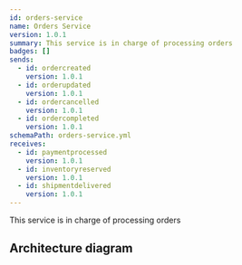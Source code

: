 ```yaml
---
id: orders-service
name: Orders Service
version: 1.0.1
summary: This service is in charge of processing orders
badges: []
sends:
  - id: ordercreated
    version: 1.0.1
  - id: orderupdated
    version: 1.0.1
  - id: ordercancelled
    version: 1.0.1
  - id: ordercompleted
    version: 1.0.1
schemaPath: orders-service.yml
receives:
  - id: paymentprocessed
    version: 1.0.1
  - id: inventoryreserved
    version: 1.0.1
  - id: shipmentdelivered
    version: 1.0.1
---
```

This service is in charge of processing orders  

## Architecture diagram
<NodeGraph />
